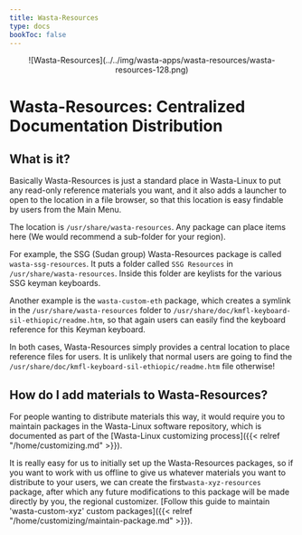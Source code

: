 ```yaml
---
title: Wasta-Resources
type: docs
bookToc: false
---
```


<p align="center"> ![Wasta-Resources](../../img/wasta-apps/wasta-resources/wasta-resources-128.png)

# Wasta-Resources: Centralized Documentation Distribution

## What is it?

Basically Wasta-Resources is just a standard place in Wasta-Linux to put any read-only reference materials you want, and it also adds a launcher to open to the location in a file browser, so that this location is easy findable by users from the Main Menu.

The location is `/usr/share/wasta-resources`.  Any package can place items here (We would recommend a sub-folder for your region).

For example, the SSG (Sudan group) Wasta-Resources package is called `wasta-ssg-resources`. It puts a folder called `SSG Resources` in `/usr/share/wasta-resources`. Inside this folder are keylists for the various SSG keyman keyboards.

Another example is the `wasta-custom-eth` package, which creates a symlink in the `/usr/share/wasta-resources` folder to `/usr/share/doc/kmfl-keyboard-sil-ethiopic/readme.htm`, so that again users can easily find the keyboard reference for this Keyman keyboard.

In both cases, Wasta-Resources simply provides a central location to place reference files for users.  It is unlikely that normal users are going to find the `/usr/share/doc/kmfl-keyboard-sil-ethiopic/readme.htm` file otherwise!

## How do I add materials to Wasta-Resources?

For people wanting to distribute materials this way, it would require you to maintain packages in the Wasta-Linux software repository, which is documented as part of the [Wasta-Linux customizing process]({{< relref "/home/customizing.md" >}}).

It is really easy for us to initially set up the Wasta-Resources packages, so if you want to work with us offline to give us whatever materials you want to distribute to your users, we can create the first`wasta-xyz-resources` package, after which any future modifications to this package will be made directly by you, the regional customizer. [Follow this guide to maintain 'wasta-custom-xyz' custom packages]({{< relref "/home/customizing/maintain-package.md" >}}).

